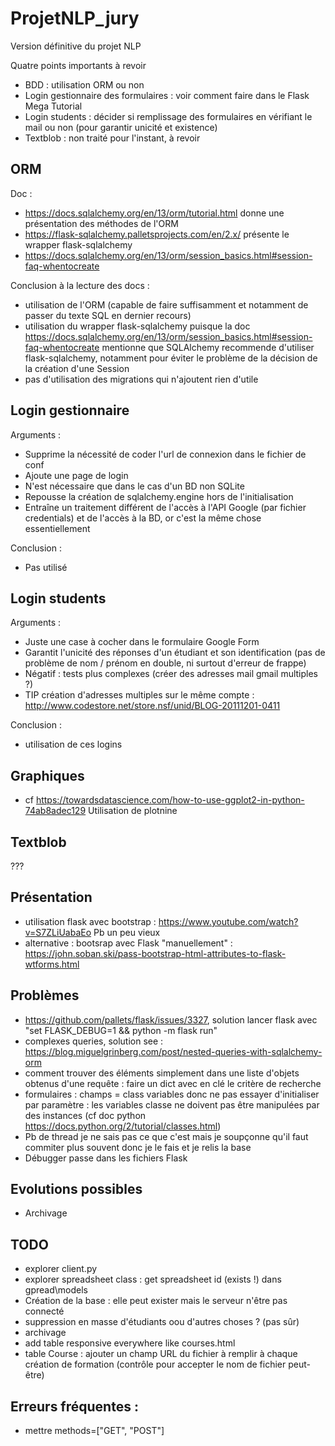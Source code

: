 # ProjetNLP_jury
Version définitive du projet NLP

Quatre points importants à revoir

* BDD : utilisation ORM ou non
* Login gestionnaire des formulaires : voir comment faire dans le Flask Mega Tutorial
* Login students : décider si remplissage des formulaires en vérifiant le mail ou non (pour garantir unicité et existence)
* Textblob : non traité pour l'instant, à revoir

## ORM
Doc : 
* https://docs.sqlalchemy.org/en/13/orm/tutorial.html donne une présentation des méthodes de l'ORM
* https://flask-sqlalchemy.palletsprojects.com/en/2.x/ présente le wrapper flask-sqlalchemy
* https://docs.sqlalchemy.org/en/13/orm/session_basics.html#session-faq-whentocreate

Conclusion à la lecture des docs :
* utilisation de l'ORM (capable de faire suffisamment et notamment de passer du texte SQL en dernier recours)
* utilisation du wrapper flask-sqlalchemy puisque la doc
https://docs.sqlalchemy.org/en/13/orm/session_basics.html#session-faq-whentocreate 
mentionne que SQLAlchemy recommende d'utiliser flask-sqlalchemy, notamment pour éviter le 
problème de la décision de la création d'une Session
* pas d'utilisation des migrations qui n'ajoutent rien d'utile

## Login gestionnaire
Arguments :
* Supprime la nécessité de coder l'url de connexion dans le fichier de conf
* Ajoute une page de login
* N'est nécessaire que dans le cas d'un BD non SQLite
* Repousse la création de sqlalchemy.engine hors de l'initialisation
* Entraîne un traitement différent de l'accès à l'API Google (par fichier
 credentials) et de l'accès à la BD, or c'est la même chose essentiellement

Conclusion :
* Pas utilisé

## Login students
Arguments :
* Juste une case à cocher dans le formulaire Google Form
* Garantit l'unicité des réponses d'un étudiant et son identification 
(pas de problème de nom / prénom en double, ni surtout d'erreur de frappe)
* Négatif : tests plus complexes (créer des adresses mail gmail multiples ?)
* TIP création d'adresses multiples sur le même compte : 
http://www.codestore.net/store.nsf/unid/BLOG-20111201-0411

Conclusion :
* utilisation de ces logins

## Graphiques
* cf https://towardsdatascience.com/how-to-use-ggplot2-in-python-74ab8adec129
Utilisation de plotnine

## Textblob

???

## Présentation

* utilisation flask avec bootstrap : https://www.youtube.com/watch?v=S7ZLiUabaEo
Pb un peu vieux
* alternative : bootsrap avec Flask "manuellement" :
https://john.soban.ski/pass-bootstrap-html-attributes-to-flask-wtforms.html

## Problèmes

* https://github.com/pallets/flask/issues/3327, solution lancer flask
avec "set FLASK_DEBUG=1 && python -m flask run"
* complexes queries, solution see : 
https://blog.miguelgrinberg.com/post/nested-queries-with-sqlalchemy-orm
* comment trouver des éléments simplement dans une liste d'objets obtenus d'une
requête : faire un dict avec en clé le critère de recherche
* formulaires : champs = class variables donc ne pas essayer d'initialiser par
paramètre : les variables classe ne doivent pas être manipulées par des instances (cf doc python
https://docs.python.org/2/tutorial/classes.html)
* Pb de thread je ne sais pas ce que c'est mais je soupçonne qu'il faut commiter plus souvent
donc je le fais et je relis la base
* Débugger passe dans les fichiers Flask

## Evolutions possibles
* Archivage

## TODO
* explorer client.py
* explorer spreadsheet class : get spreadsheet id (exists !) dans gpread\models
* Création de la base : elle peut exister mais le serveur n'être pas connecté
* suppression en masse d'étudiants oou d'autres choses ? (pas sûr)
* archivage
* add table responsive everywhere like courses.html
* table Course : ajouter un champ URL du fichier à remplir à chaque création de formation
(contrôle pour accepter le nom de fichier peut-être)

## Erreurs fréquentes :
* mettre methods=["GET", "POST"]
